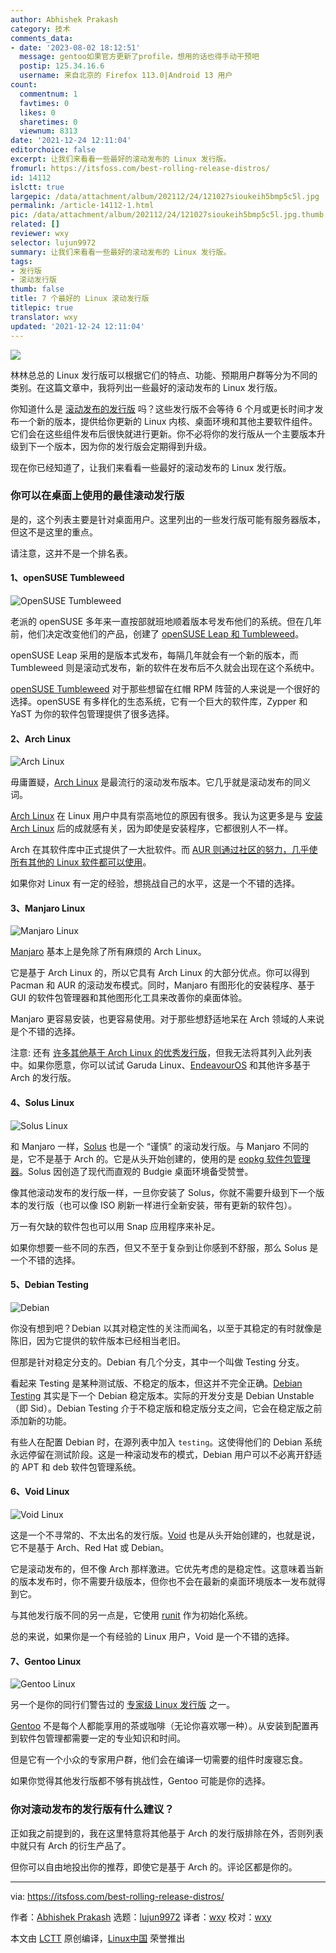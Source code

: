 ```yaml
---
author: Abhishek Prakash
category: 技术
comments_data:
- date: '2023-08-02 18:12:51'
  message: gentoo如果官方更新了profile，想用的话也得手动干预吧
  postip: 125.34.16.6
  username: 来自北京的 Firefox 113.0|Android 13 用户
count:
  commentnum: 1
  favtimes: 0
  likes: 0
  sharetimes: 0
  viewnum: 8313
date: '2021-12-24 12:11:04'
editorchoice: false
excerpt: 让我们来看看一些最好的滚动发布的 Linux 发行版。
fromurl: https://itsfoss.com/best-rolling-release-distros/
id: 14112
islctt: true
largepic: /data/attachment/album/202112/24/121027sioukeih5bmp5c5l.jpg
permalink: /article-14112-1.html
pic: /data/attachment/album/202112/24/121027sioukeih5bmp5c5l.jpg.thumb.jpg
related: []
reviewer: wxy
selector: lujun9972
summary: 让我们来看看一些最好的滚动发布的 Linux 发行版。
tags:
- 发行版
- 滚动发行版
thumb: false
title: 7 个最好的 Linux 滚动发行版
titlepic: true
translator: wxy
updated: '2021-12-24 12:11:04'
---
```


![](/data/attachment/album/202112/24/121027sioukeih5bmp5c5l.jpg)


林林总总的 Linux 发行版可以根据它们的特点、功能、预期用户群等分为不同的类别。在这篇文章中，我将列出一些最好的滚动发布的 Linux 发行版。


你知道什么是 [滚动发布的发行版](https://itsfoss.com/rolling-release/) 吗？这些发行版不会等待 6 个月或更长时间才发布一个新的版本，提供给你更新的 Linux 内核、桌面环境和其他主要软件组件。它们会在这些组件发布后很快就进行更新。你不必将你的发行版从一个主要版本升级到下一个版本，因为你的发行版会定期得到升级。


现在你已经知道了，让我们来看看一些最好的滚动发布的 Linux 发行版。


### 你可以在桌面上使用的最佳滚动发行版


是的，这个列表主要是针对桌面用户。这里列出的一些发行版可能有服务器版本，但这不是这里的重点。


请注意，这并不是一个排名表。


#### 1、openSUSE Tumbleweed


![OpenSUSE Tumbleweed](/data/attachment/album/202112/24/121104r6jz66z6mkprnho0.png)


老派的 openSUSE 多年来一直按部就班地顺着版本号发布他们的系统。但在几年前，他们决定改变他们的产品，创建了 [openSUSE Leap 和 Tumbleweed](https://itsfoss.com/opensuse-leap-vs-tumbleweed/)。


openSUSE Leap 采用的是版本式发布，每隔几年就会有一个新的版本，而 Tumbleweed 则是滚动式发布，新的软件在发布后不久就会出现在这个系统中。


[openSUSE Tumbleweed](https://get.opensuse.org/tumbleweed/) 对于那些想留在红帽 RPM 阵营的人来说是一个很好的选择。openSUSE 有多样化的生态系统，它有一个巨大的软件库，Zypper 和 YaST 为你的软件包管理提供了很多选择。


#### 2、Arch Linux


![Arch Linux](/data/attachment/album/202112/24/121104e4xz0m1p1shmtbqp.png)


毋庸置疑，[Arch Linux](https://archlinux.org/) 是最流行的滚动发布版本。它几乎就是滚动发布的同义词。


[Arch Linux](https://itsfoss.com/why-arch-linux/) 在 Linux 用户中具有崇高地位的原因有很多。我认为这更多是与 [安装 Arch Linux](https://itsfoss.com/install-arch-linux/) 后的成就感有关，因为即使是安装程序，它都很别人不一样。


Arch 在其软件库中正式提供了一大批软件。而 [AUR 则通过社区的努力，几乎使所有其他的 Linux 软件都可以使用](https://itsfoss.com/aur-arch-linux/)。


如果你对 Linux 有一定的经验，想挑战自己的水平，这是一个不错的选择。


#### 3、Manjaro Linux


![Manjaro Linux](/data/attachment/album/202112/24/121105crzxlylbhppah4g8.png)


[Manjaro](https://manjaro.org/) 基本上是免除了所有麻烦的 Arch Linux。


它是基于 Arch Linux 的，所以它具有 Arch Linux 的大部分优点。你可以得到 Pacman 和 AUR 的滚动发布模式。同时，Manjaro 有图形化的安装程序、基于 GUI 的软件包管理器和其他图形化工具来改善你的桌面体验。


Manjaro 更容易安装，也更容易使用。对于那些想舒适地呆在 Arch 领域的人来说是个不错的选择。


注意: 还有 [许多其他基于 Arch Linux 的优秀发行版](https://itsfoss.com/arch-based-linux-distros/)，但我无法将其列入此列表中。如果你愿意，你可以试试 Garuda Linux、[EndeavourOS](https://endeavouros.com/) 和其他许多基于 Arch 的发行版。


#### 4、Solus Linux


![Solus Linux](/data/attachment/album/202112/24/121105satqqg3glqqq95eb.png)


和 Manjaro 一样，[Solus](https://getsol.us/home/) 也是一个 “谨慎” 的滚动发行版。与 Manjaro 不同的是，它不是基于 Arch 的。它是从头开始创建的，使用的是 [eopkg 软件包管理器](https://itsfoss.com/eopkg-commands/)。Solus 因创造了现代而直观的 Budgie 桌面环境备受赞誉。


像其他滚动发布的发行版一样，一旦你安装了 Solus，你就不需要升级到下一个版本的发行版（也可以像 ISO 刷新一样进行全新安装，带有更新的软件包）。


万一有欠缺的软件包也可以用 Snap 应用程序来补足。


如果你想要一些不同的东西，但又不至于复杂到让你感到不舒服，那么 Solus 是一个不错的选择。


#### 5、Debian Testing


![Debian](/data/attachment/album/202112/24/121105ahp1b5v5u91vhjpp.png)


你没有想到吧？Debian 以其对稳定性的关注而闻名，以至于其稳定的有时就像是陈旧，因为它提供的软件版本已经相当老旧。


但那是针对稳定分支的。Debian 有几个分支，其中一个叫做 Testing 分支。


看起来 Testing 是某种测试版、不稳定的版本，但这并不完全正确。[Debian Testing](https://wiki.debian.org/DebianTesting) 其实是下一个 Debian 稳定版本。实际的开发分支是 Debian Unstable（即 Sid）。Debian Testing 介于不稳定版和稳定版分支之间，它会在稳定版之前添加新的功能。


有些人在配置 Debian 时，在源列表中加入 `testing`。这使得他们的 Debian 系统永远停留在测试阶段。这是一种滚动发布的模式，Debian 用户可以不必离开舒适的 APT 和 deb 软件包管理系统。


#### 6、Void Linux


![Void Linux](/data/attachment/album/202112/24/121105kwncilaqw4gi6wnm.png)


这是一个不寻常的、不太出名的发行版。[Void](https://voidlinux.org/) 也是从头开始创建的，也就是说，它不是基于 Arch、Red Hat 或 Debian。


它是滚动发布的，但不像 Arch 那样激进。它优先考虑的是稳定性。这意味着当新的版本发布时，你不需要升级版本，但你也不会在最新的桌面环境版本一发布就得到它。


与其他发行版不同的另一点是，它使用 [runit](http://smarden.org/runit/) 作为初始化系统。


总的来说，如果你是一个有经验的 Linux 用户，Void 是一个不错的选择。


#### 7、Gentoo Linux


![Gentoo Linux](/data/attachment/album/202112/24/121105l67072zotp33oaot.png)


另一个是你的同行们警告过的 [专家级 Linux 发行版](https://itsfoss.com/advanced-linux-distros/) 之一。


[Gentoo](https://www.gentoo.org/) 不是每个人都能享用的茶或咖啡（无论你喜欢哪一种）。从安装到配置再到软件包管理都需要一定的专业知识和时间。


但是它有一个小众的专家用户群，他们会在编译一切需要的组件时废寝忘食。


如果你觉得其他发行版都不够有挑战性，Gentoo 可能是你的选择。


### 你对滚动发布的发行版有什么建议？


正如我之前提到的，我在这里特意将其他基于 Arch 的发行版排除在外，否则列表中就只有 Arch 的衍生产品了。


但你可以自由地投出你的推荐，即使它是基于 Arch 的。评论区都是你的。




---


via: <https://itsfoss.com/best-rolling-release-distros/>


作者：[Abhishek Prakash](https://itsfoss.com/author/abhishek/) 选题：[lujun9972](https://github.com/lujun9972) 译者：[wxy](https://github.com/wxy) 校对：[wxy](https://github.com/wxy)


本文由 [LCTT](https://github.com/LCTT/TranslateProject) 原创编译，[Linux中国](https://linux.cn/) 荣誉推出